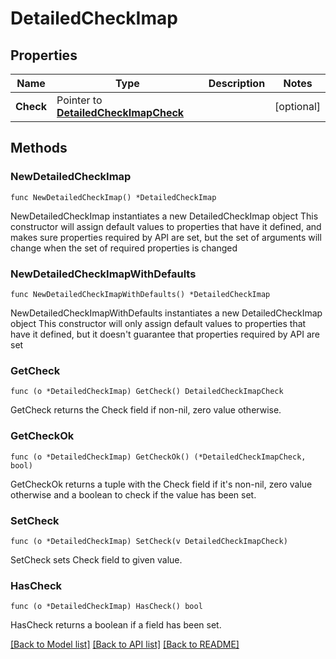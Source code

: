# DetailedCheckImap

## Properties

Name | Type | Description | Notes
------------ | ------------- | ------------- | -------------
**Check** | Pointer to [**DetailedCheckImapCheck**](DetailedCheckImapCheck.md) |  | [optional] 

## Methods

### NewDetailedCheckImap

`func NewDetailedCheckImap() *DetailedCheckImap`

NewDetailedCheckImap instantiates a new DetailedCheckImap object
This constructor will assign default values to properties that have it defined,
and makes sure properties required by API are set, but the set of arguments
will change when the set of required properties is changed

### NewDetailedCheckImapWithDefaults

`func NewDetailedCheckImapWithDefaults() *DetailedCheckImap`

NewDetailedCheckImapWithDefaults instantiates a new DetailedCheckImap object
This constructor will only assign default values to properties that have it defined,
but it doesn't guarantee that properties required by API are set

### GetCheck

`func (o *DetailedCheckImap) GetCheck() DetailedCheckImapCheck`

GetCheck returns the Check field if non-nil, zero value otherwise.

### GetCheckOk

`func (o *DetailedCheckImap) GetCheckOk() (*DetailedCheckImapCheck, bool)`

GetCheckOk returns a tuple with the Check field if it's non-nil, zero value otherwise
and a boolean to check if the value has been set.

### SetCheck

`func (o *DetailedCheckImap) SetCheck(v DetailedCheckImapCheck)`

SetCheck sets Check field to given value.

### HasCheck

`func (o *DetailedCheckImap) HasCheck() bool`

HasCheck returns a boolean if a field has been set.


[[Back to Model list]](../README.md#documentation-for-models) [[Back to API list]](../README.md#documentation-for-api-endpoints) [[Back to README]](../README.md)


